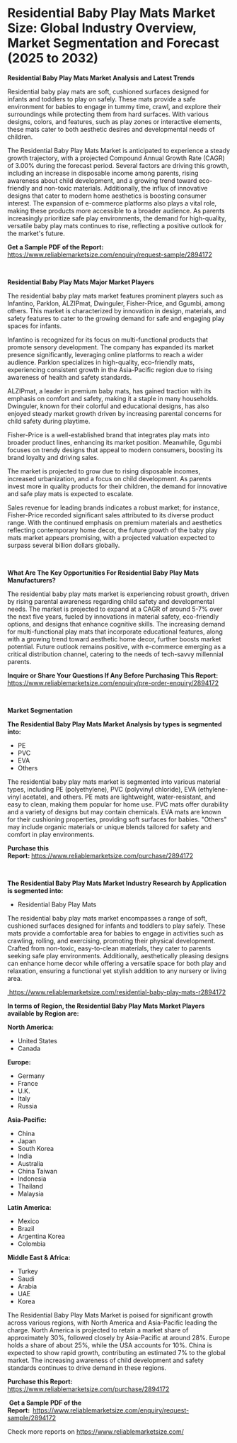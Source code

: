 <p><h1>Residential Baby Play Mats Market Size: Global Industry Overview, Market Segmentation and Forecast (2025 to 2032)</h1></p><p><strong>Residential Baby Play Mats Market Analysis and Latest Trends</strong></p>
<p><p>Residential baby play mats are soft, cushioned surfaces designed for infants and toddlers to play on safely. These mats provide a safe environment for babies to engage in tummy time, crawl, and explore their surroundings while protecting them from hard surfaces. With various designs, colors, and features, such as play zones or interactive elements, these mats cater to both aesthetic desires and developmental needs of children.</p><p>The Residential Baby Play Mats Market is anticipated to experience a steady growth trajectory, with a projected Compound Annual Growth Rate (CAGR) of 3.00% during the forecast period. Several factors are driving this growth, including an increase in disposable income among parents, rising awareness about child development, and a growing trend toward eco-friendly and non-toxic materials. Additionally, the influx of innovative designs that cater to modern home aesthetics is boosting consumer interest. The expansion of e-commerce platforms also plays a vital role, making these products more accessible to a broader audience. As parents increasingly prioritize safe play environments, the demand for high-quality, versatile baby play mats continues to rise, reflecting a positive outlook for the market's future.</p></p>
<p><strong>Get a Sample PDF of the Report:&nbsp;</strong> <a href="https://www.reliablemarketsize.com/enquiry/request-sample/2894172?utm_campaign=3516&utm_medium=2&utm_source=Github&utm_content=ia&utm_term=15032025&utm_id=residential-baby-play-mats">https://www.reliablemarketsize.com/enquiry/request-sample/2894172</a></p>
<p>&nbsp;</p>
<p><strong>Residential Baby Play Mats Major Market Players</strong></p>
<p><p>The residential baby play mats market features prominent players such as Infantino, Parklon, ALZIPmat, Dwinguler, Fisher-Price, and Ggumbi, among others. This market is characterized by innovation in design, materials, and safety features to cater to the growing demand for safe and engaging play spaces for infants.</p><p>Infantino is recognized for its focus on multi-functional products that promote sensory development. The company has expanded its market presence significantly, leveraging online platforms to reach a wider audience. Parklon specializes in high-quality, eco-friendly mats, experiencing consistent growth in the Asia-Pacific region due to rising awareness of health and safety standards.</p><p>ALZIPmat, a leader in premium baby mats, has gained traction with its emphasis on comfort and safety, making it a staple in many households. Dwinguler, known for their colorful and educational designs, has also enjoyed steady market growth driven by increasing parental concerns for child safety during playtime.</p><p>Fisher-Price is a well-established brand that integrates play mats into broader product lines, enhancing its market position. Meanwhile, Ggumbi focuses on trendy designs that appeal to modern consumers, boosting its brand loyalty and driving sales.</p><p>The market is projected to grow due to rising disposable incomes, increased urbanization, and a focus on child development. As parents invest more in quality products for their children, the demand for innovative and safe play mats is expected to escalate.</p><p>Sales revenue for leading brands indicates a robust market; for instance, Fisher-Price recorded significant sales attributed to its diverse product range. With the continued emphasis on premium materials and aesthetics reflecting contemporary home decor, the future growth of the baby play mats market appears promising, with a projected valuation expected to surpass several billion dollars globally.</p></p>
<p>&nbsp;</p>
<p><strong>What Are The Key Opportunities For Residential Baby Play Mats Manufacturers?</strong></p>
<p><p>The residential baby play mats market is experiencing robust growth, driven by rising parental awareness regarding child safety and developmental needs. The market is projected to expand at a CAGR of around 5-7% over the next five years, fueled by innovations in material safety, eco-friendly options, and designs that enhance cognitive skills. The increasing demand for multi-functional play mats that incorporate educational features, along with a growing trend toward aesthetic home decor, further boosts market potential. Future outlook remains positive, with e-commerce emerging as a critical distribution channel, catering to the needs of tech-savvy millennial parents.</p></p>
<p><strong>Inquire or Share Your Questions If Any Before Purchasing This Report:</strong> <a href="https://www.reliablemarketsize.com/enquiry/pre-order-enquiry/2894172?utm_campaign=3516&utm_medium=2&utm_source=Github&utm_content=ia&utm_term=15032025&utm_id=residential-baby-play-mats">https://www.reliablemarketsize.com/enquiry/pre-order-enquiry/2894172</a></p>
<p>&nbsp;</p>
<p><strong>Market Segmentation</strong></p>
<p><strong>The Residential Baby Play Mats Market Analysis by types is segmented into:</strong></p>
<p><ul><li>PE</li><li>PVC</li><li>EVA</li><li>Others</li></ul></p>
<p><p>The residential baby play mats market is segmented into various material types, including PE (polyethylene), PVC (polyvinyl chloride), EVA (ethylene-vinyl acetate), and others. PE mats are lightweight, water-resistant, and easy to clean, making them popular for home use. PVC mats offer durability and a variety of designs but may contain chemicals. EVA mats are known for their cushioning properties, providing soft surfaces for babies. "Others" may include organic materials or unique blends tailored for safety and comfort in play environments.</p></p>
<p><strong>Purchase this Report:&nbsp;</strong><a href="https://www.reliablemarketsize.com/purchase/2894172?utm_campaign=3516&utm_medium=2&utm_source=Github&utm_content=ia&utm_term=15032025&utm_id=residential-baby-play-mats">https://www.reliablemarketsize.com/purchase/2894172</a></p>
<p>&nbsp;</p>
<p><strong>The Residential Baby Play Mats Market Industry Research by Application is segmented into:</strong></p>
<p><ul><li>Residential Baby Play Mats</li></ul></p>
<p><p>The residential baby play mats market encompasses a range of soft, cushioned surfaces designed for infants and toddlers to play safely. These mats provide a comfortable area for babies to engage in activities such as crawling, rolling, and exercising, promoting their physical development. Crafted from non-toxic, easy-to-clean materials, they cater to parents seeking safe play environments. Additionally, aesthetically pleasing designs can enhance home decor while offering a versatile space for both play and relaxation, ensuring a functional yet stylish addition to any nursery or living area.</p></p>
<p><a href="https://www.reliablemarketsize.com/residential-baby-play-mats-r2894172?utm_campaign=3516&utm_medium=2&utm_source=Github&utm_content=ia&utm_term=15032025&utm_id=residential-baby-play-mats">&nbsp;https://www.reliablemarketsize.com/residential-baby-play-mats-r2894172</a></p>
<p><strong>In terms of Region, the Residential Baby Play Mats Market Players available by Region are:</strong></p>
<p>
    <p> <strong> North America: </strong>
        <ul>
            <li>United States</li>
            <li>Canada</li>
        </ul>
        </p> 
    <p> <strong> Europe: </strong>
        <ul>
            <li>Germany</li>
            <li>France</li>
            <li>U.K.</li>
            <li>Italy</li>
            <li>Russia</li>
        </ul>
        </p> 
    <p> <strong> Asia-Pacific: </strong>
        <ul>
            <li>China</li>
            <li>Japan</li>
            <li>South Korea</li>
            <li>India</li>
            <li>Australia</li>
            <li>China Taiwan</li>
            <li>Indonesia</li>
            <li>Thailand</li>
            <li>Malaysia</li>
        </ul>
        </p> 
    <p> <strong> Latin America: </strong>
        <ul>
            <li>Mexico</li>
            <li>Brazil</li>
            <li>Argentina Korea</li>
            <li>Colombia</li>
        </ul>
        </p> 
    <p> <strong> Middle East & Africa: </strong>
        <ul>
            <li>Turkey</li>
            <li>Saudi</li>
            <li>Arabia</li>
            <li>UAE</li>
            <li>Korea</li>
        </ul>
    </p>
    </p>
<p><p>The Residential Baby Play Mats Market is poised for significant growth across various regions, with North America and Asia-Pacific leading the charge. North America is projected to retain a market share of approximately 30%, followed closely by Asia-Pacific at around 28%. Europe holds a share of about 25%, while the USA accounts for 10%. China is expected to show rapid growth, contributing an estimated 7% to the global market. The increasing awareness of child development and safety standards continues to drive demand in these regions.</p></p>
<p><strong>Purchase this Report: </strong><a href="https://www.reliablemarketsize.com/purchase/2894172?utm_campaign=3516&utm_medium=2&utm_source=Github&utm_content=ia&utm_term=15032025&utm_id=residential-baby-play-mats">https://www.reliablemarketsize.com/purchase/2894172</a></p>
<p>&nbsp;<strong>Get a Sample PDF of the Report:&nbsp;&nbsp;</strong><a href="https://www.reliablemarketsize.com/enquiry/request-sample/2894172?utm_campaign=3516&utm_medium=2&utm_source=Github&utm_content=ia&utm_term=15032025&utm_id=residential-baby-play-mats">https://www.reliablemarketsize.com/enquiry/request-sample/2894172</a></p>
<p><strong></strong></p>
<p>Check more reports on <a href="https://www.reliablemarketsize.com/?utm_campaign=3516&utm_medium=2&utm_source=Github&utm_content=ia&utm_term=15032025&utm_id=residential-baby-play-mats">https://www.reliablemarketsize.com/</a></p>